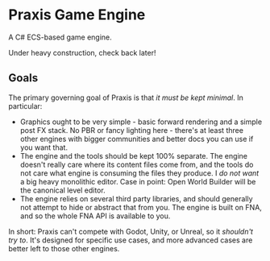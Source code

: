 # Praxis Game Engine

A C# ECS-based game engine.

Under heavy construction, check back later!

## Goals

The primary governing goal of Praxis is that *it must be kept minimal*. In particular:

- Graphics ought to be very simple - basic forward rendering and a simple post FX stack. No PBR or fancy lighting here - there's at least three other engines with bigger communities and better docs you can use if you want that.
- The engine and the tools should be kept 100% separate. The engine doesn't really care where its content files come from, and the tools do not care what engine is consuming the files they produce. I *do not want* a big heavy monolithic editor. Case in point: Open World Builder will be the canonical level editor.
- The engine relies on several third party libraries, and should generally not attempt to hide or abstract that from you. The engine is built on FNA, and so the whole FNA API is available to you.

In short: Praxis can't compete with Godot, Unity, or Unreal, so it *shouldn't try to*. It's designed for specific use cases, and more advanced cases are better left to those other engines.